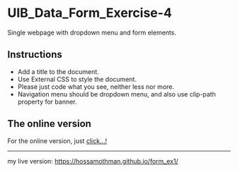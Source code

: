# UIB_Data_Form_Exercise-4

Single webpage with dropdown menu and form elements.

## Instructions

- Add a title to the document.
- Use External CSS to style the document.
- Please just code what you see, neither less nor more.
- Navigation menu should be dropdown menu, and also use clip-path property for banner.

## The online version

For the online version, just [click...!](https://hsnakk.github.io/UIB_Data_Form_Exercise-4/)
***
my live version: https://hossamothman.github.io/form_ex1/